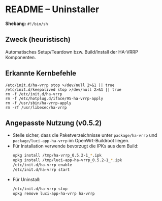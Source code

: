 # README – Uninstaller

**Shebang:** `#!/bin/sh`

## Zweck (heuristisch)
Automatisches Setup/Teardown bzw. Build/Install der HA-VRRP Komponenten.

## Erkannte Kernbefehle
```
/etc/init.d/ha-vrrp stop >/dev/null 2>&1 || true
/etc/init.d/keepalived stop >/dev/null 2>&1 || true
rm -f /etc/init.d/ha-vrrp
rm -f /etc/hotplug.d/iface/95-ha-vrrp-apply
rm -f /usr/sbin/ha-vrrp-apply
rm -rf /usr/libexec/ha-vrrp
```

## Angepasste Nutzung (v0.5.2)
- Stelle sicher, dass die Paketverzeichnisse unter `package/ha-vrrp` und `package/luci-app-ha-vrrp` im OpenWrt-Buildroot liegen.
- Für Installation verwende bevorzugt die IPKs aus dem Build:
  ```sh
  opkg install /tmp/ha-vrrp_0.5.2-1_*.ipk
  opkg install /tmp/luci-app-ha-vrrp_0.5.2-1_*.ipk
  /etc/init.d/ha-vrrp enable
  /etc/init.d/ha-vrrp start
  ```
- Für Uninstall:
  ```sh
  /etc/init.d/ha-vrrp stop
  opkg remove luci-app-ha-vrrp ha-vrrp
  ```
